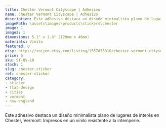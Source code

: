 ```yaml
---
title: Chester Vermont Cityscape | Adhesivo
name: Chester Vermont Cityscape | Adhesivo
description: Este adhesivo destaca un diseño minimalista plano de lugares de interés en Chester, Vermont. Impresos en un vínilo resistente a la intemperie.
imagePath: \assets\images\products\stickers\chester
image: 1
image2: 1
dimensions: 5.1" x 1.8" (129mm x 46mm)
materials: Vínilo
featured: 0
etsy: https://soijen.etsy.com/listing/1557075310/chester-vermont-cityscape-sticker?utm_source=Copy&utm_medium=ListingManager&utm_campaign=Share&utm_term=so.lmsm&share_time=1695301783270
price: 5
sku: ST-QV-10
stock: 1
slug: chester-sticker
ref: chester-sticker
category:
- sticker
- flat-design
- cities
- vermont
- new-england
---
```

Este adhesivo destaca un diseño minimalista plano de lugares de interés en Chester, Vermont. Impresos en un vínilo resistente a la intemperie.